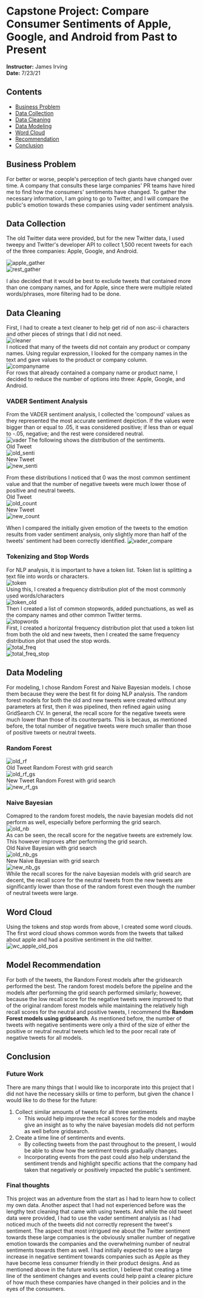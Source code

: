 # Capstone Project: Compare Consumer Sentiments of Apple, Google, and Android from Past to Present

**Instructor:** James Irving <br>
**Date:** 7/23/21

## Contents
 - <a href='#BusinessProblem'> Business Problem </a>
 - <a href='#Datacollection'> Data Collection </a>
 - <a href='#DataCleaning'> Data Cleaning </a>
 - <a href='#DataModeling'> Data Modeling</a>
 - <a href='#WordCloud'> Word Cloud</a>
 - <a href='#Recommendation'> Recommendation </a>
 - <a href='#Conclusion'> Conclusion </a>



 
<a id='BusinessProblem'></a>

## Business Problem
For better or worse, people's perception of tech giants have changed over time. A company that consults these large companies' PR teams have hired me to find how the consumers' sentiments have changed. To gather the necessary information, I am going to go to Twitter, and I will compare the public's emotion towards these companies using vader sentiment analysis.<br>

<a id='Datacollection'></a>

## Data Collection

The old Twitter data were provided, but for the new Twitter data, I used tweepy and Twitter's developer API to collect 1,500 recent tweets for each of the three companies: Apple, Google, and Android. <br>

![apple_gather](image/apple_gather.JPG)<br>
![rest_gather](image/google_android_gather.JPG)<br>

I also decided that it would be best to exclude tweets that contained more than one company names, and for Apple, since there were multiple related words/phrases, more filtering had to be done.<br>

<a id='DataCleaning'></a>
## Data Cleaning
First, I had to create a text cleaner to help get rid of non asc-ii characters and other pieces of strings that I did not need.<br>
![cleaner](image/textcleaner.JPG)<br>
I noticed that many of the tweets did not contain any product or company names. Using regular expression, I looked for the company names in the text and gave values to the product or company column.<br>
![companyname](image/company_name.JPG)<br>
For rows that already contained a company name or product name, I decided to reduce the number of options into three: Apple, Google, and Android.

### VADER Sentiment Analysis
From the VADER sentiment analysis, I collected the 'compound' values as they represented the most accurate sentiment depiction. If the values were bigger than or equal to .05, it was considered positive; if less than or equal to -.05, negative; and the rest were considered neutral.  <br>
![vader](image/vader.JPG)
The following shows the distribution of the sentiments. <br>
Old Tweet<br>
![old_senti](image/old_sentiment.png)<br>
New Tweet<br>
![new_senti](image/new_sentiment.png)<br>

From these distributions I noticed that 0 was the most common sentiment value and that the number of negative tweets were much lower those of positive and neutral tweets.<br>
Old Tweet<br>
![old_count](image/old_valuecounts.png)<br>
New Tweet<br>
![new_count](image/new_valuecounts.png)<br>

When I compared the initially given emotion of the tweets to the emotion results from vader sentiment analysis, only slightly more than half of the tweets' sentiment had been correctly identified.
![vader_compare](image/vader_match.JPG)



### Tokenizing and Stop Words
For NLP analysis, it is important to have a token list. Token list is splitting a text file into words or characters.<br>
![token](image/token.JPG)<br>
Using this, I created a frequency distribution plot of the most commonly used words/characters<br>
![token_old](image/token_old.png)<br>
Then I created a list of common stopwords, added punctuations, as well as the company names and other common Twitter terms.<br>
![stopwords](image/stopwords.JPG)<br>
First, I created a horizontal frequency distribution plot that used a token list from both the old and new tweets, then I created the same frequency distribution plot that used the stop words.<br>
![total_freq](image/total_freq.png)<br>
![total_freq_stop](image/total_freq_stop.png)<br>

<a id='DataModeling'></a>

## Data Modeling
For modeling, I chose Random Forest and Naive Bayesian models. I chose them because they were the best fit for doing NLP analysis. The random forest models for both the old and new tweets were created without any parameters at first, then it was pipelined, then refined again using GridSearch CV. In general, the recall score for the negative tweets were much lower than those of its counterparts. This is becaus, as mentioned before, the total number of negative tweets were much smaller than those of positive tweets or neutral tweets.<br>
### Random Forest
![old_rf](image/old_rf.JPG)<br>
Old Tweet Random Forest with grid search<br>
![old_rf_gs](image/old_rf_gs.JPG)<br>
New Tweet Random Forest with grid search <br>
![new_rf_gs](image/new_rf_gs.JPG)<br>
### Naive Bayesian
Comapred to the random forest models, the navie bayesian models did not perform as well, especially before performing the grid search.<br>
![old_nb](image/old_nb.JPG)<br>
As can be seen, the recall score for the negative tweets are extremely low. This however improves after performing the grid search.<br>
Old Naive Bayesian with grid search <br>
![old_nb_gs](image/old_nb_gs.JPG)<br>
New Naive Bayesian with grid search <br>
![new_nb_gs](image/new_nb_gs.JPG)<br>
While the recall scores for the naive bayesian models with grid search are decent, the recall score for the neutral tweets from the new tweets are significantly lower than those of the random forest even though the number of neutral tweets were large.<br>

<a id='WordCloud'></a>
## Word Cloud
Using the tokens and stop words from above, I created some word clouds. The first word cloud shows common words from the tweets that talked about apple and had a positive sentiment in the old twitter. 
![wc_apple_old_pos](image/wc_apple_old_pos.jpeg)<br>


<a id='Recommendation'></a>
## Model Recommendation

For both of the tweets, the Random Forest models after the gridsearch performed the best. The random forest models before the pipeline and the models after performing the grid search performed similarly; however, because the low recall score for the negative tweets were improved to that of the original random forest models while maintaining the relatively high recall scores for the neutral and positive tweets, I recommend the **Random Forest models using gridsearch**.
As mentioned before, the number of tweets with negative sentiments were only a third of the size of either the positive or neutral neutral tweets which led to the poor recall rate of negative tweets for all models. 
<a id='Conclusion'></a>

## Conclusion

### Future Work
There are many things that I would like to incorporate into this project that I did not have the necessary skills or time to perform, but given the chance I would like to do these for the future:
1. Collect similar amounts of tweets for all three sentiments
    - This would help improve the recall scores for the models and maybe give an insight as to why the naive bayesian models did not perform as well before gridsearch.
2. Create a time line of sentiments and events.
    - By collecting tweets from the past throughout to the present, I would be able to show how the sentiment trends gradually changes.
    - Incorporating events from the past could also help understand the sentiment trends and highlight specific actions that the company had taken that negatively or positively impacted the public's sentiment.
    

### Final thoughts
This project was an adventure from the start as I had to learn how to collect my own data. Another aspect that I had not experienced before was the lengthy text cleaning that came with using tweets. And while the old tweet data were provided, I had to use the vader sentiment analysis as I had noticed much of the tweets did not correctly represent the tweet's sentiment. The aspect that most intrigued me about the Twitter sentiment towards these large companies is the obviously smaller number of negative emotion towards the companies and the overwhelming number of neutral sentiments towards them as well. I had initially expected to see a large increase in negative sentiment towards companies such as Apple as they have become less consumer friendly in their product designs. And as mentioned above in the future works section, I believe that creating a time line of the sentiment changes and events could help paint a clearer picture of how much these companies have changed in their policies and in the eyes of the consumers. 